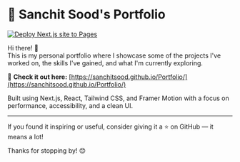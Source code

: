 # 🌟 Sanchit Sood's Portfolio

[![Deploy Next.js site to Pages](https://github.com/sanchitsood02/Portfolio/actions/workflows/nextjs.yml/badge.svg)](https://github.com/sanchitsood02/Portfolio/actions/workflows/nextjs.yml)

Hi there! 👋  
This is my personal portfolio where I showcase some of the projects I've worked on, the skills I've gained, and what I'm currently exploring.

🔗 **Check it out here:** [https://sanchitsood.github.io/Portfolio/](https://sanchitsood.github.io/Portfolio/)

Built using Next.js, React, Tailwind CSS, and Framer Motion with a focus on performance, accessibility, and a clean UI.

---

If you found it inspiring or useful, consider giving it a ⭐ on GitHub — it means a lot!

Thanks for stopping by! 😊
